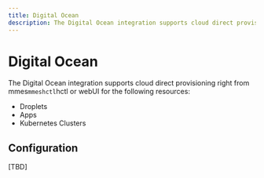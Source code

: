 ```yaml
---
title: Digital Ocean
description: The Digital Ocean integration supports cloud direct provisioning right from mmeshctl or webUI.
---
```


# Digital Ocean

The Digital Ocean integration supports cloud direct provisioning right from mmes`mmeshctl`hctl or webUI for the following resources:

- Droplets
- Apps
- Kubernetes Clusters

## Configuration

[TBD]
